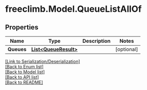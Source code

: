 # freeclimb.Model.QueueListAllOf


## Properties

Name | Type | Description | Notes
------------ | ------------- | ------------- | -------------
**Queues** | [**List&lt;QueueResult&gt;**](QueueResult.md) |  | [optional] 

[[Link to Serialization/Deserialization]](../README.md#documentation-for-serialization-deserialization)<br /> 
[[Back to Enum list]](../README.md#documentation-for-enums)<br /> 
[[Back to Model list]](../README.md#documentation-for-models)<br /> 
[[Back to API list]](../README.md#documentation-for-api-endpoints) <br /> 
[[Back to README]](../README.md) <br /> 
